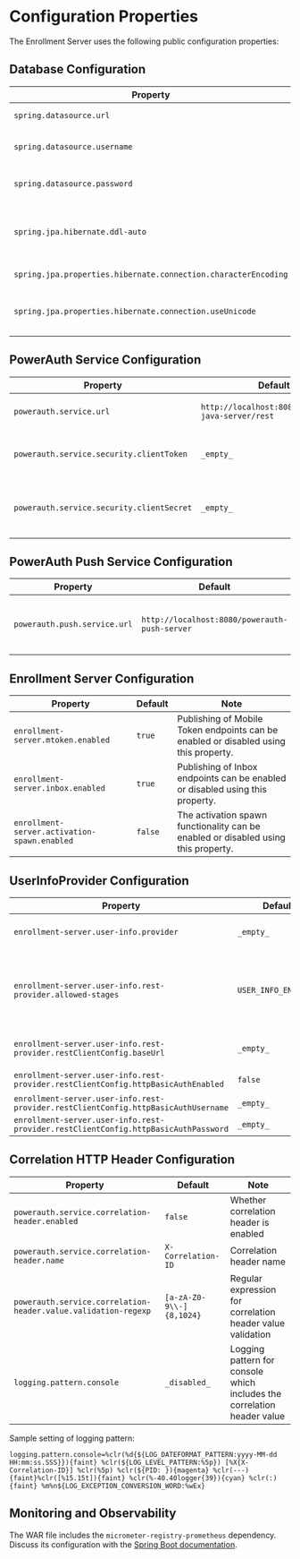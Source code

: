 # Configuration Properties

The Enrollment Server uses the following public configuration properties:

## Database Configuration

| Property | Default | Note |
|---|---|---|
| `spring.datasource.url` | `_empty_` | Database JDBC URL |
| `spring.datasource.username` | `_empty_` | Database JDBC username |
| `spring.datasource.password` | `_empty_` | Database JDBC password |
| `spring.jpa.hibernate.ddl-auto` | `none` | Configuration of automatic database schema creation | 
| `spring.jpa.properties.hibernate.connection.characterEncoding` | `_empty_` | Character encoding |
| `spring.jpa.properties.hibernate.connection.useUnicode` | `_empty_` | Character encoding - Unicode support |

## PowerAuth Service Configuration

| Property | Default | Note |
|---|---|---|
| `powerauth.service.url` | `http://localhost:8080/powerauth-java-server/rest` | PowerAuth service REST API base URL. | 
| `powerauth.service.security.clientToken` | `_empty_` | PowerAuth REST API authentication token. | 
| `powerauth.service.security.clientSecret` | `_empty_` | PowerAuth REST API authentication secret / password. |

## PowerAuth Push Service Configuration

| Property | Default | Note |
|---|---|---|
| `powerauth.push.service.url` | `http://localhost:8080/powerauth-push-server` | PowerAuth Push service REST API base URL. |

## Enrollment Server Configuration

| Property | Default | Note |
|---|---|---|
| `enrollment-server.mtoken.enabled` | `true` | Publishing of Mobile Token endpoints can be enabled or disabled using this property. |
| `enrollment-server.inbox.enabled` | `true` | Publishing of Inbox endpoints can be enabled or disabled using this property. |
| `enrollment-server.activation-spawn.enabled` | `false` | The activation spawn functionality can be enabled or disabled using this property. |

## UserInfoProvider Configuration

| Property                                                                           | Default              | Note                                                                                                                                                                                           |
|------------------------------------------------------------------------------------|----------------------|------------------------------------------------------------------------------------------------------------------------------------------------------------------------------------------------|
| `enrollment-server.user-info.provider`                                             | `_empty_`            | Whether to register minimal claims provider (value `MINIMAL`) or REST provider (value `REST`).                                                                                                 |
| `enrollment-server.user-info.rest-provider.allowed-stages`                         | `USER_INFO_ENDPOINT` | Stages from where is allowed to request the user info. Possible values: `ACTIVATION_PROCESS_ACTIVATION_CODE`, `ACTIVATION_PROCESS_CUSTOM`, `ACTIVATION_PROCESS_RECOVERY`, `USER_INFO_ENDPOINT` |
| `enrollment-server.user-info.rest-provider.restClientConfig.baseUrl`               | `_empty_`            | Base URL of user-info storage. Must be specified if the provider is type of `REST`.                                                                                                            |
| `enrollment-server.user-info.rest-provider.restClientConfig.httpBasicAuthEnabled`  | `false`              | Whether Basic authentication enabled.                                                                                                                                                          |
| `enrollment-server.user-info.rest-provider.restClientConfig.httpBasicAuthUsername` | `_empty_`            | Basic authentication username.                                                                                                                                                                 |
| `enrollment-server.user-info.rest-provider.restClientConfig.httpBasicAuthPassword` | `_empty_`            | Basic authentication password.                                                                                                                                                                 |

## Correlation HTTP Header Configuration

| Property | Default | Note |
|---|---|---|
| `powerauth.service.correlation-header.enabled` | `false` | Whether correlation header is enabled |
| `powerauth.service.correlation-header.name` | `X-Correlation-ID` | Correlation header name |
| `powerauth.service.correlation-header.value.validation-regexp` | `[a-zA-Z0-9\\-]{8,1024}` | Regular expression for correlation header value validation |
| `logging.pattern.console` | `_disabled_` | Logging pattern for console which includes the correlation header value |

Sample setting of logging pattern:
```properties
logging.pattern.console=%clr(%d{${LOG_DATEFORMAT_PATTERN:yyyy-MM-dd HH:mm:ss.SSS}}){faint} %clr(${LOG_LEVEL_PATTERN:%5p}) [%X{X-Correlation-ID}] %clr(%5p) %clr(${PID: }){magenta} %clr(---){faint}%clr([%15.15t]){faint} %clr(%-40.40logger{39}){cyan} %clr(:){faint} %m%n${LOG_EXCEPTION_CONVERSION_WORD:%wEx}
```


## Monitoring and Observability

The WAR file includes the `micrometer-registry-prometheus` dependency.
Discuss its configuration with the [Spring Boot documentation](https://docs.spring.io/spring-boot/docs/3.1.x/reference/html/actuator.html#actuator.metrics).
